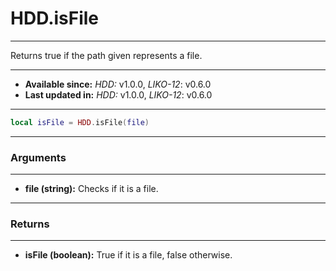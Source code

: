 # HDD.isFile
---

Returns true if the path given represents a file.

---

* **Available since:** _HDD:_ v1.0.0, _LIKO-12_: v0.6.0
* **Last updated in:** _HDD:_ v1.0.0, _LIKO-12_: v0.6.0

---

```lua
local isFile = HDD.isFile(file)
```

---
### Arguments
---

* **file (string):** Checks if it is a file.


---
### Returns
---

* **isFile (boolean):** True if it is a file, false otherwise.


